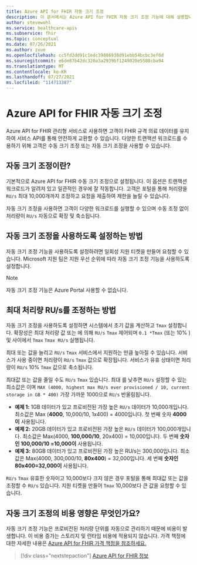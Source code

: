 ```yaml
---
title: Azure API for FHIR 자동 크기 조정
description: 이 문서에서는 Azure API for FHIR 자동 크기 조정 기능에 대해 설명합니다.
author: stevewohl
ms.service: healthcare-apis
ms.subservice: fhir
ms.topic: conceptual
ms.date: 07/26/2021
ms.author: zxue
ms.openlocfilehash: cc5fd2dd91c1edc39886938d91ebb54bcbc3ef0d
ms.sourcegitcommit: e6de87b42dc320a3a2939bf1249020e5508cba94
ms.translationtype: MT
ms.contentlocale: ko-KR
ms.lasthandoff: 07/27/2021
ms.locfileid: "114713387"
---
```

# <a name="autoscale-for-azure-api-for-fhir"></a>Azure API for FHIR 자동 크기 조정 

Azure API for FHIR 관리형 서비스로 사용하면 고객이 FHIR 규격 의료 데이터를 유지하여 서비스 API를 통해 안전하게 교환할 수 있습니다. 다양한 트랜잭션 워크로드를 수용하기 위해 고객은 수동 크기 조정 또는 자동 크기 조정을 사용할 수 있습니다.

## <a name="what-is-autoscale"></a>자동 크기 조정이란?

기본적으로 Azure API for FHIR 수동 크기 조정으로 설정됩니다. 이 옵션은 트랜잭션 워크로드가 알려져 있고 일관적인 경우에 잘 작동합니다. 고객은 포털을 통해 처리량을 `RU/s` 최대 10,000개까지 조정하고 요청을 제출하여 제한을 늘릴 수 있습니다. 

자동 크기 조정을 사용하면 고객이 다양한 워크로드를 실행할 수 있으며 수동 조정 없이 처리량이 `RU/s` 자동으로 확장 및 축소됩니다.

## <a name="how-to-enable-autoscale"></a>자동 크기 조정을 사용하도록 설정하는 방법

자동 크기 조정 기능을 사용하도록 설정하려면 일회성 지원 티켓을 만들어 요청할 수 있습니다. Microsoft 지원 팀은 지원 우선 순위에 따라 자동 크기 조정 기능을 사용하도록 설정합니다.

> [!NOTE]
> 자동 크기 조정 기능은 Azure Portal 사용할 수 없습니다.

## <a name="how-to-adjust-the-maximum-throughput-rus"></a>최대 처리량 RU/s를 조정하는 방법

자동 크기 조정을 사용하도록 설정하면 시스템에서 초기 값을 계산하고 `Tmax` 설정합니다. 확장성은 최대 처리량 값 또는 에 의해 `RU/s` `Tmax` 제어되며 `0.1 *Tmax` (또는 10% ) 및 사이에서 `Tmax` `Tmax RU/s` 실행됩니다. 

최대 또는 값을 늘리고 `RU/s` `Tmax` 서비스에서 지원하는 만큼 높아질 수 있습니다. 서비스가 사용 중이면 처리량이 `RU/s` `Tmax` 값으로 확장됩니다. 서비스가 유휴 상태이면 처리량이 `RU/s` 10% `Tmax` 값으로 축소됩니다.
 
최대값 또는 값을 줄일 수도 `RU/s` `Tmax` 있습니다. 최대 를 낮추면 `RU/s` 설정할 수 있는 최소값은 이며 `MAX (4000, highest max RU/s ever provisioned / 10, current storage in GB * 400)` 가장 가까운 1000으로 `RU/s` 반올림됩니다.

* **예제 1:** 1GB 데이터가 있고 프로비전된 가장 높은 `RU/s` 데이터가 10,000개입니다. 최소값은 Max (**4000**, 10,000/10, 1x400) = 4000입니다. 첫 번째 숫자 **4000이** 사용됩니다.
* **예제 2:** 20GB 데이터가 있고 프로비전된 가장 높은 `RU/s` 데이터가 100,000개입니다. 최소값은 Max(4000, **100,000/10**, 20x400) = 10,000입니다. 두 번째 **숫자인 100,000/10 =10,000이** 사용됩니다.
* **예제 3:** 80GB 데이터가 있고 프로비전된 가장 높은 RU/s는 300,000입니다. 최소값은 Max(4000, 300,000/10, **80x400**) = 32,000입니다. 세 번째 **숫자인 80x400=32,000이** 사용됩니다.

`RU/s` `Tmax` 유효한 숫자이고 10,000보다 크지 않은 경우 포털을 통해 최대값 또는 값을 조정할 수 `RU/s` 있습니다. 지원 티켓을 만들어 `Tmax` 10,000보다 큰 값을 요청할 수 있습니다.

## <a name="what-is-the-cost-impact-of-autoscale"></a>자동 크기 조정의 비용 영향은 무엇인가요?

자동 크기 조정 기능은 프로비전된 처리량 단위를 자동으로 관리하기 때문에 비용이 발생합니다. 이 비용 증가는 스토리지 및 런타임 비용에 적용되지 않습니다. 가격 책정에 대한 자세한 내용은 [Azure API for FHIR 가격 책정을 참조하세요.](https://azure.microsoft.com/pricing/details/azure-api-for-fhir/)

>[!div class="nextstepaction"]
>[Azure API for FHIR 정보](overview.md)
